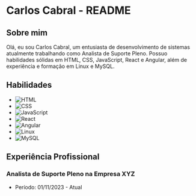 # Carlos Cabral - README

## Sobre mim
Olá, eu sou Carlos Cabral, um entusiasta de desenvolvimento de sistemas atualmente trabalhando como Analista de Suporte Pleno. Possuo habilidades sólidas em HTML, CSS, JavaScript, React e Angular, além de experiência e formação em Linux e MySQL.

## Habilidades
- ![HTML](https://img.shields.io/badge/-HTML-orange)
- ![CSS](https://img.shields.io/badge/-CSS-blue)
- ![JavaScript](https://img.shields.io/badge/-JavaScript-yellow)
- ![React](https://img.shields.io/badge/-React-blueviolet)
- ![Angular](https://img.shields.io/badge/-Angular-red)
- ![Linux](https://img.shields.io/badge/-Linux-lightgrey)
- ![MySQL](https://img.shields.io/badge/-MySQL-blue)

## Experiência Profissional

### Analista de Suporte Pleno na Empresa XYZ
- Período: 01/11/2023 - Atual


